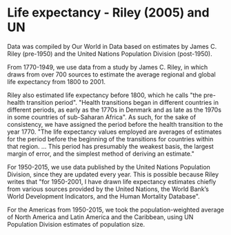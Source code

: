 # Life expectancy - Riley (2005) and UN 

Data was compiled by Our World in Data based on estimates by James C. Riley (pre-1950) and the United Nations Population Division (post-1950).

From 1770-1949, we use data from a study by James C. Riley, in which draws from over 700 sources to estimate the average regional and global life expectancy from 1800 to 2001.

Riley also estimated life expectancy before 1800, which he calls "the pre-health transition period". "Health transitions began in different countries in different periods, as early as the 1770s in Denmark and as late as the 1970s in some countries of sub-Saharan Africa". As such, for the sake of consistency, we have assigned the period before the health transition to the year 1770. "The life expectancy values employed are averages of estimates for the period before the beginning of the transitions for countries within that region. ... This period has presumably the weakest basis, the largest margin of error, and the simplest method of deriving an estimate."

For 1950-2015, we use data published by the United Nations Population Division, since they are updated every year. This is possible because Riley writes that "for 1950-2001, I have drawn life expectancy estimates chiefly from various sources provided by the United Nations, the World Bank’s World Development Indicators, and the Human Mortality Database". 

For the Americas from 1950-2015, we took the population-weighted average of North America and Latin America and the Caribbean, using UN Population Division estimates of population size.